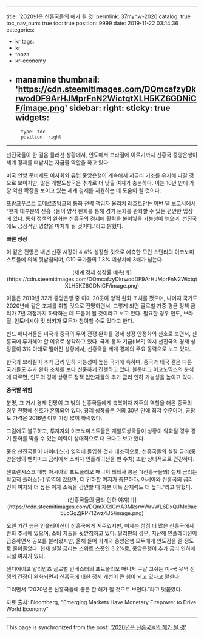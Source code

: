 
---
title: '2020년은 신흥국들의 해가 될 것'
permlink: 37mynw-2020
catalog: true
toc_nav_num: true
toc: true
position: 9999
date: 2019-11-22 03:14:36
categories:
- kr
tags:
- kr
- tooza
- kr-economy
- manamine
thumbnail: 'https://cdn.steemitimages.com/DQmcafzyDkrwodDF9ArHJMprFnN2WictqtXLH5KZ6GDNiCF/image.png'
sidebar:
    right:
        sticky: true
widgets:
    -
        type: toc
        position: right
---


선진국들이 한 걸음 물러선 상황에서, 인도에서 브라질에 이르기까지 신흥국 중앙은행이 세계 경제를 떠받치는 자금줄 역할을 하고 있다.  

미국 연방 준비제도 이사회와 유럽 중앙은행이 계속해서 저금리 기조를 유지해 나갈 것으로 보이지만, 많은 개발도상국은 추가로 더 낮출 여지가 충분하다. 이는 10년 만에 가장 약한 확장을 보이고 있는 세계 경제를 지원하는 데 도움이 될 것이다. 

프랑크푸르트 코메르츠방크의 통화 전략 책임자 율리치 레흐트만는 이번 달 보고서에서 “현재 대부분의 신흥국들이 양적 완화를 통해 경기 둔화를 완화할 수 있는 편안한 입장에 있다. 통화 정책의 완화는 신흥국의 경제에 활력을 불어넣을 가능성이 높으며, 선진국에도 긍정적인 영향을 미치게 될 것이다."라고 밝혔다. 

**빠른 성장** 

이 같은 전망은 내년 신흥 시장이 4.4% 성장할 것으로 예측한 모건 스탠리의 이코노미스트들에 의해 뒷받침되며, G10 국가들의 1.3% 예상치에 3배가 넘는다. 
 
<center>
(세계 경제 성장률 예측)
![](https://cdn.steemitimages.com/DQmcafzyDkrwodDF9ArHJMprFnN2WictqtXLH5KZ6GDNiCF/image.png)
</center>

이들은 2019년 32개 중앙은행 중 이미 20곳이 양적 완화 조치를 폈으며, 나머지 국가도 2020년에 같은 조치를 취할 것으로 전망하면서, 그렇게 되면 글로벌 가중 평균 정책 금리가 7년 저점까지 하락하는 데 도움이 될 것이라고 보고 있다. 필요한 경우 인도, 브라질, 인도네시아 및 터키가 모두가 참여할 수도 있다고 한다. 

펀드 매니저들은 미국과 중국의 무역 전쟁 완화를 경제 성장 안정화의 신호로 보면서, 신흥국에 투자해야 할 이유로 생각하고 있다. 국제 통화 기금(IMF) 역시 선진국의 경제 성장률이 3% 아래로 떨어진 상황에서, 신흥국을 세계 경제의 주요 동력으로 보고 있다.  

한국과 브라질이 추가 금리 인하 가능성이 높은 국가에 속하며, 중국과 태국 같은 다른 국가들도 추가 완화 조치를 보다 신중하게 진행하고 있다. 블룸버그 이코노믹스의 분석에 따르면, 인도의 경제 상황도 정책 입안자들의 추가 금리 인하 가능성을 높이고 있다.  

**중국발 위험** 

분명, 그 거시 경제 전망이 그 밖의 신흥국들에게 축복이자 저주의 역할을 해온 중국의 경우 전망에 신호가 혼합되어 있다. 경제 성장률은 거의 30년 만에 최저 수준이며, 공장도 가격은 2016년 이후 가장 많이 하락했다. 

그럼에도 불구하고, 투자자와 이코노미스트들은 개발도상국들이 상황이 악화될 경우 경기 둔화를 막을 수 있는 여력이 상대적으로 더 크다고 보고 있다.  

중요 선진국들이 마이너스(-) 영역에 돌입한 것과 대조적으로, 신흥국들의 실질 금리(중앙은행의 벤치마크 금리에서 소비자 인플레이션을 뺀 수치) 또한 상대적으로 건강하다.  

샌프란시스코 매튜 아시아의 포트폴리오 매니저 테레사 콩은 “(신흥국들의) 실제 금리는 확고히 플러스(+) 영역에 있으며, 더 인하할 여지가 충분하다. 아시아와 신흥국의 금리 인하 여지와 더 높은 이자 소득을 감안할 때 자본 이득 잠재력도 더 높다."라고 밝혔다.
 
<center>
(신흥국들의 금리 인하 여지)
![](https://cdn.steemitimages.com/DQmXXdGmA3MksrwWrvWL6DxQJMx9ae5LcGgZjRP712wz4J5/image.png)
</center>

오랜 기간 높은 인플레이션이 신흥국에게 저주였지만, 이제는 점점 더 많은 신흥국에서 완화 추세에 있으며, 소비 지출을 뒷받침하고 있다. 필리핀의 경우, 지난해 인플레이션이 급증하면서 공포를 불러왔지만, 올해 들어 가계와 중앙은행 모두에게 안도감을 줄 정도로 줄어들었다. 현재 실질 금리는 스위트 스폿인 3.2%로, 중앙은행이 추가 금리 인하에 나설 여지가 있다.  

샌디에이고 알리안츠 글로벌 인베스터의 포트폴리오 매니저 쿠날 고쉬는 미-국 무역 전쟁의 긴장이 완화되면서 신흥국에 대한 정서 개선이 큰 힘이 되고 있다고 말한다.  

그러면서 “2020년은 신흥국들에 좋은 한 해가 될 것으로 보인다.”라고 덧붙였다. 

자료 출처: Bloomberg, "Emerging Markets Have Monetary Firepower to Drive World Economy"

- - -

This page is synchronized from the post: ['2020년은 신흥국들의 해가 될 것'](https://steemit.com/@pius.pius/37mynw-2020)
